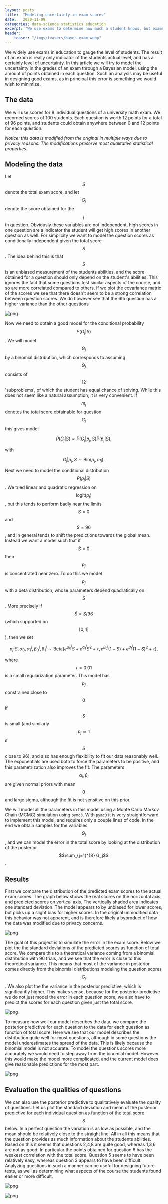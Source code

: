 ```yaml
---
layout: posts
title:  "Modeling uncertainty in exam scores"
date:   2020-11-09
categories: data-science statistics education
excerpt: "We use exams to determine how much a student knows, but exams aren't perfect. How can we estimate the uncertainty in students' exams scores?"
header: 
    teaser: "/imgs/teasers/bayes-exam.webp"
---
```


We widely use exams in education to gauge the level of students. The result of an exam is really
only indicator of the students actual level, and has a certainly level of uncertainty. In this
article we will try to model the uncertainty in the grades of an exam through a Bayesian model,
using the amount of points obtained in each question. Such an analysis may be useful in designing
good exams, as in principal this error is something we would wish to minimize.

## The data

We will use scores for 8 individual questions of a university math exam. We recorded scores of 100
students. Each question is worth 12 points for a total of 96 points, and students could obtain
anywhere between 0 and 12 points for each question.  

_Notice: this data is modified from the original in multiple ways due to privacy reasons. The
modifications preserve most qualitative statistical properties._

## Modeling the data

Let $$S$$ denote the total exam score, and let $$G_j$$ denote the score obtained for the $$j$$th question.
Obviously these variables are not independent, high scores in one question are a indicator the
student will get high scores in another question as well. For simplicity we want to model the
question scores as conditionally independent given the total score $$S$$. The idea behind this is that
$$S$$ is an unbiased measurement of the students abilities, and the score obtained for a question
should only depend on the student's abilities. This ignores the fact that some questions test
similar aspects of the course, and so are more correlated compared to others. If we plot the
covariance matrix of the scores we see that there doesn't seem to be a strong correlation between
question scores. We do however see that the 6th question has a higher variance than the other
questions


    
![png](/imgs/bayes_exam_3_0.png)
    


Now we need to obtain a good model for the conditional probability $$P(G_j|S)$$. We will model $$G_j$$
by a binomial distribution, which corresponds to assuming $$G_j$$ consists of $$12$$ 'subproblems', of
which the student has equal chance of solving. While this does not seem like a natural assumption,
it is very convenient. If $$m_j$$ denotes the total score obtainable for question $$G_j$$ this gives
model

$$
    P(G_j|S) \propto P(G_j|p_j,S)P(p_j|S),
$$

with 

$$
    G_j|p_j,S \sim \mbox{Bin}(p_j,m_j).
$$

Next we need to model the conditional distribution $$P(p_j|S)$$. We tried linear and quadratic
regression on $$\mbox{logit}(p_j)$$, but this tends to perform badly near the limits $$S=0$$ and $$S=96$$,
and in general tends to shift the predictions towards the global mean. Instead we want a model such
that if $$S=0$$ then $$p_j$$ is concentrated near zero. To do this we model $$p_j$$ with a beta
distribution, whose parameters depend quadratically on $$S$$. More precisely if $$\hat S= S/96$$ (which
supported on $$[0,1]$$), then we set

$$
    p_j|S,\alpha_0,\alpha^j_1,\beta^j_0,\beta^j_1 \sim \mbox{Beta}\left(e^{\alpha^j_0} S+e^{\alpha^j_1} S^2+\tau,\, e^{\beta^j_0} (1-S)+e^{\beta^j_1} (1-S)^2+\tau\right),
$$

where $$\tau=0.01$$ is a small regularization parameter. This model has $$p_j$$ constrained close to $$0$$
if $$S$$ is small (and similarly $$p_j\simeq 1$$ if $$S$$ close to 96), and also has enough flexibility to
fit our data reasonably well. The exponentials are used both to force the parameters to be positive,
and this parametrization also improves the fit. The parameters $$\alpha_i,\beta_i$$ are given normal
priors with mean $$0$$ and large sigma, although the fit is not sensitive on this prior. 

We will model all the parameters in this model using a Monte Carlo Markov Chain (MCMC) simulation
using `pymc3`. With `pymc3` it is very straightforward to implement this model, and requires only a
couple lines of code. In the end we obtain samples for the variables $$G_j$$, and we can model the
error in the total score by looking at the distribution of the posterior $$\sum_{j=1}^{8} G_j$$.

## Results

First we compare the distribution of the predicted exam scores to the actual exam scores. The graph
below shows the real scores on the horizontal axis, and predicted scores on vertical axis. The
vertically shaded area indicates one standard deviation. The model appears to by unbiased for lower
scores, but picks up a slight bias for higher scores. In the original unmodified data this behavior
was not apparent, and is therefore likely a byproduct of how the data was modified due to privacy
concerns. 


    
![png](/imgs/bayes_exam_9_0.png)
    


The goal of this project is to simulate the error in the exam score. Below we plot the the standard
deviations of the predicted scores as function of total score. We compare this to a theoretical
variance coming from a binomial distribution with 96 trials, and we see that the error is close to
this theoretical variance. This means that most of the variance in posterior comes directly from the
binomial distributions modeling the question scores $$G_j$$. We also plot the the variance in the
posterior predictive, which is significantly higher. This makes sense, because for the posterior
predictive we do not just model the error in each question score, we also have to predict the scores
for each question given just the total score.


    
![png](/imgs/bayes_exam_11_0.png)
    


To measure how well our model describes the data, we compare the posterior predictive for each
question to the data for each question as function of total score. Here we see that our model
describes the distribution quite well for most questions, although in some questions the model
underestimates the spread of the data. This is likely because the binomial model is not accurate. To
model the questions scores more accurately we would need to step away from the binomial model.
However this would make the model more complicated, and the current model does give reasonable
predictions for the most part.


    
![png](/imgs/bayes_exam_13_0.png)
    


## Evaluation the qualities of questions

We can also use the posterior predictive to qualitatively evaluate the quality of questions. Let us
plot the standard deviation and mean of the posterior predictive for each individual question as
function of the total score $$S$$ below. In a perfect question the variation is as low as possible,
and the mean should be relatively close to the straight line. All in all this means that the
question provides as much information about the students abilities. Based on this it seems that
questions 2,4,8 are quite good, whereas 1,3,6 are not as good. In particular the points obtained for
question 6 has the weakest correlation with the total score. Question 5 seems to have been
relatively easy, whereas question 3 appears to have been difficult. Analyzing questions in such a
manner can be useful for designing future tests, as well as determining what aspects of the course
the students found easier or more difficult. 


    
![png](/imgs/bayes_exam_15_0.png)
    



    
![png](/imgs/bayes_exam_16_0.png)
    

